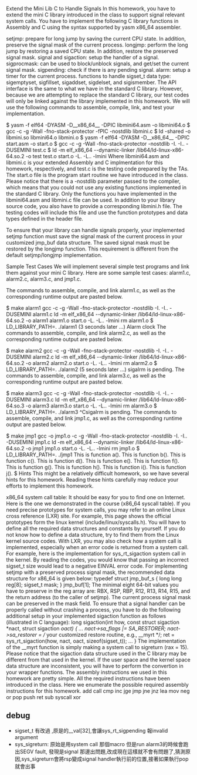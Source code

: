 


Extend the Mini Lib C to Handle Signals
In this homework, you have to extend the mini C library introduced in the class to support signal relevant system calls. You have to implement the following C library functions in Assembly and C using the syntax supported by yasm x86_64 assembler.

setjmp: prepare for long jump by saving the current CPU state. In addition, preserve the signal mask of the current process.
longjmp: perform the long jump by restoring a saved CPU state. In addition, restore the preserved signal mask.
signal and sigaction: setup the handler of a signal.
sigprocmask: can be used to block/unblock signals, and get/set the current signal mask.
sigpending: check if there is any pending signal.
alarm: setup a timer for the current process.
functions to handle sigset_t data type: sigemptyset, sigfillset, sigaddset, sigdelset, and sigismember.
The API interface is the same to what we have in the standard C library. However, because we are attempting to replace the standard C library, our test codes will only be linked against the library implemented in this homework. We will use the following commands to assemble, compile, link, and test your implementation.

$ yasm -f elf64 -DYASM -D__x86_64__ -DPIC libmini64.asm -o libmini64.o
$ gcc -c -g -Wall -fno-stack-protector -fPIC -nostdlib libmini.c
$ ld -shared -o libmini.so libmini64.o libmini.o
$ yasm -f elf64 -DYASM -D__x86_64__ -DPIC start.asm -o start.o
$ gcc -c -g -Wall -fno-stack-protector -nostdlib -I. -I.. -DUSEMINI test.c
$ ld -m elf_x86_64 --dynamic-linker /lib64/ld-linux-x86-64.so.2 -o test test.o start.o -L. -L.. -lmini
Where libmini64.asm and libmini.c is your extended Assembly and C implmentation for this homework, respectively, and test.c is the testing code prepared by the TAs. The start.o file is the program start routine we have introduced in the class. Please notice that there is a -nostdlib parameter passed to the compiler, which means that you could not use any existing functions implemented in the standard C library. Only the functions you have implemented in the libmini64.asm and libmini.c file can be used. In addition to your library source code, you also have to provide a corresponding libmini.h file. The testing codes will include this file and use the function prototypes and data types defined in the header file.

To ensure that your library can handle signals properly, your implemented setjmp function must save the signal mask of the current process in your customized jmp_buf data structure. The saved signal mask must be restored by the longjmp function. This requirement is different from the default setjmp/longjmp implementation.

Sample Test Cases
We will implement several simple test programs and link them against your mini C library. Here are some sample test cases: alarm1.c, alarm2.c, alarm3.c, and jmp1.c.

The commands to assemble, compile, and link alarm1.c, as well as the corresponding runtime output are pasted below.

$ make alarm1
gcc -c -g -Wall -fno-stack-protector -nostdlib -I. -I.. -DUSEMINI alarm1.c
ld -m elf_x86_64 --dynamic-linker /lib64/ld-linux-x86-64.so.2 -o alarm1 alarm1.o start.o -L. -L.. -lmini
rm alarm1.o
$ LD_LIBRARY_PATH=. ./alarm1
(3 seconds later ...)
Alarm clock
The commands to assemble, compile, and link alarm2.c, as well as the corresponding runtime output are pasted below.

$ make alarm2
gcc -c -g -Wall -fno-stack-protector -nostdlib -I. -I.. -DUSEMINI alarm2.c
ld -m elf_x86_64 --dynamic-linker /lib64/ld-linux-x86-64.so.2 -o alarm2 alarm2.o start.o -L. -L.. -lmini
rm alarm2.o
$ LD_LIBRARY_PATH=. ./alarm2
(5 seconds later ...)
sigalrm is pending.
The commands to assemble, compile, and link alarm3.c, as well as the corresponding runtime output are pasted below.

$ make alarm3
gcc -c -g -Wall -fno-stack-protector -nostdlib -I. -I.. -DUSEMINI alarm3.c
ld -m elf_x86_64 --dynamic-linker /lib64/ld-linux-x86-64.so.3 -o alarm3 alarm3.o start.o -L. -L.. -lmini
rm alarm3.o
$ LD_LIBRARY_PATH=. ./alarm3
^Csigalrm is pending.
The commands to assemble, compile, and link jmp1.c, as well as the corresponding runtime output are pasted below.

$ make jmp1
gcc -o jmp1.o -c -g -Wall -fno-stack-protector -nostdlib -I. -I.. -DUSEMINI jmp1.c
ld -m elf_x86_64 --dynamic-linker /lib64/ld-linux-x86-64.so.2 -o jmp1 jmp1.o start.o -L. -L.. -lmini
rm jmp1.o
$ LD_LIBRARY_PATH=. ./jmp1
This is function a().
This is function b().
This is function c().
This is function d().
This is function e().
This is function f().
This is function g().
This is function h().
This is function i().
This is function j().
$
Hints
This might be a relatively difficult homework, so we have several hints for this homework. Reading these hints carefully may reduce your efforts to implement this homework.

x86_64 system call table: It should be easy for you to find one on Internet. Here is the one we demonstrated in the course (x86_64 syscall table).
If you need precise prototypes for system calls, you may refer to an online Linux cross reference (LXR) site. For example, this page shows the official prototypes form the linux kernel (include/linux/syscalls.h).
You will have to define all the required data structures and constants by yourself. If you do not know how to define a data structure, try to find them from the Linux kernel source codes.
With LXR, you may also check how a system call is implemented, especially when an error code is returned from a system call. For example, here is the implementation for sys_rt_sigaction system call in the kernel. By reading the codes, you would know that passing an incorrect sigset_t size would lead to a negative EINVAL error code.
For implementing setjmp with a preserved process signal mask, the recommended data structure for x86_64 is given below:
typedef struct jmp_buf_s {
	long long reg[8];
	sigset_t mask;
} jmp_buf[1];
The minimal eight 64-bit values you have to preserve in the reg array are: RBX, RSP, RBP, R12, R13, R14, R15, and the return address (to the caller of setjmp). The current process signal mask can be preserved in the mask field.
To ensure that a signal handler can be properly called without crashing a process, you have to do the following additional setup in your implemented sigaction function as follows (illustrated in C language):
long sigaction(int how, const struct sigaction *nact, struct sigaction *oact) {
	...
	nact->sa_flags |= SA_RESTORER;
	nact->sa_restorer = /* your customized restore routine, e.g., __myrt */;
	ret = sys_rt_sigaction(how, nact, oact, sizeof(sigset_t));
	...
}
The implementation of the __myrt function is simply making a system call to sigreturn (rax = 15).
Please notice that the sigaction data structure used in the C library may be different from that used in the kernel. If the user space and the kernel space data structure are inconsistent, you will have to perform the convertion in your wrapper functions.
The assembly instructions we used in this homework are pretty simple. All the required instructions have been introduced in the class. Here we enumerate the possible required assembly instructions for this homework.
add	call	cmp	inc	jge	jmp	jne
jnz	lea	mov	neg	or	pop	push
ret	sub	syscall	xor


## debug
* sigset_t 有改過 ,原是的__val[32],會讓sys_rt_sigpending 報invalid argument
* sys_sigreturn: 原始是用system call 那個macro 但是run alarm3的時候會跑出SEGV fault, 發現是signal 那邊出問題,改成現在這樣就不會有問題了,猜測原因,sys_sigreturn會將rsp變成signal handler執行前的位置,接著如果執行pop 就會出事